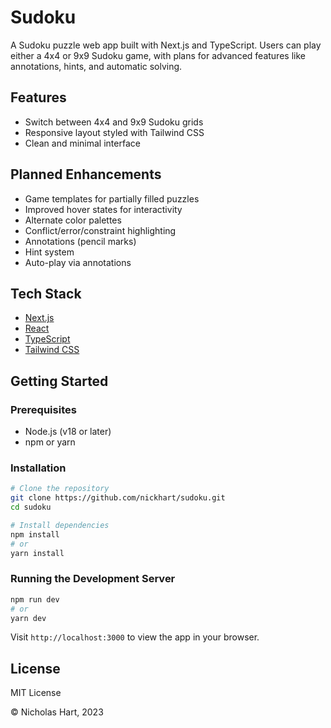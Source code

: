 # Sudoku

A Sudoku puzzle web app built with Next.js and TypeScript. Users can play either a 4x4 or 9x9 Sudoku game, with plans for advanced features like annotations, hints, and automatic solving.

## Features

- Switch between 4x4 and 9x9 Sudoku grids
- Responsive layout styled with Tailwind CSS
- Clean and minimal interface

## Planned Enhancements

- Game templates for partially filled puzzles
- Improved hover states for interactivity
- Alternate color palettes
- Conflict/error/constraint highlighting
- Annotations (pencil marks)
- Hint system
- Auto-play via annotations

## Tech Stack

- [Next.js](https://nextjs.org/)
- [React](https://reactjs.org/)
- [TypeScript](https://www.typescriptlang.org/)
- [Tailwind CSS](https://tailwindcss.com/)

## Getting Started

### Prerequisites

- Node.js (v18 or later)
- npm or yarn

### Installation

```bash
# Clone the repository
git clone https://github.com/nickhart/sudoku.git
cd sudoku

# Install dependencies
npm install
# or
yarn install
```

### Running the Development Server

```bash
npm run dev
# or
yarn dev
```

Visit `http://localhost:3000` to view the app in your browser.

## License

MIT License

© Nicholas Hart, 2023
